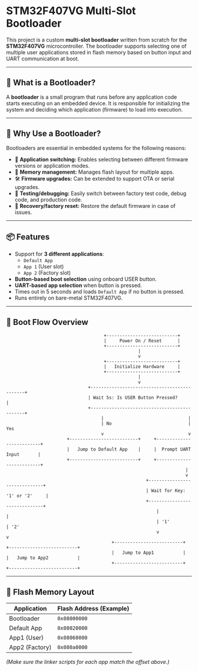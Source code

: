 # STM32F407VG Multi-Slot Bootloader

This project is a custom **multi-slot bootloader** written from scratch for the **STM32F407VG** microcontroller. The bootloader supports selecting one of multiple user applications stored in flash memory based on button input and UART communication at boot.

---

## 🚀 What is a Bootloader?

A **bootloader** is a small program that runs before any application code starts executing on an embedded device. It is responsible for initializing the system and deciding which application (firmware) to load into execution.

---

## 🔧 Why Use a Bootloader?

Bootloaders are essential in embedded systems for the following reasons:

- 🧩 **Application switching:** Enables selecting between different firmware versions or application modes.
- 💾 **Memory management:** Manages flash layout for multiple apps.
- 🛠️ **Firmware upgrades:** Can be extended to support OTA or serial upgrades.
- 🧪 **Testing/debugging:** Easily switch between factory test code, debug code, and production code.
- 🧼 **Recovery/factory reset:** Restore the default firmware in case of issues.

---

## 📦 Features

- Support for **3 different applications**:
  - `Default App`
  - `App 1` (User slot)
  - `App 2` (Factory slot)
- **Button-based boot selection** using onboard USER button.
- **UART-based app selection** when button is pressed.
- Times out in 5 seconds and loads `Default App` if no button is pressed.
- Runs entirely on bare-metal STM32F407VG.

---

## 🔁 Boot Flow Overview

                                         +---------------------------+
                                         |     Power On / Reset      |
                                         +---------------------------+
                                                      |
                                                      v
                                         +---------------------------+
                                         |   Initialize Hardware     |
                                         +---------------------------+
                                                      |
                                                      v
                                   +---------------------------------------------+
                                   | Wait 5s: Is USER Button Pressed?            |
                                   +---------------------------------------------+
                                        |                                |
                                        | No                             | Yes
                                        v                                v
                           +--------------------------+     +--------------------------+
                           |   Jump to Default App    |     |  Prompt UART Input       |
                           +--------------------------+     +--------------------------+
                                                                        |
                                                                        v
                                                         +------------------------------+
                                                         | Wait for Key: '1' or '2'     |
                                                         +------------------------------+
                                                             |                    |
                                                             | '1'                | '2'
                                                             v                    v
                                            +--------------------------+   +--------------------------+
                                            |   Jump to App1           |   |   Jump to App2           |
                                            +--------------------------+   +--------------------------+



---

## 🧠 Flash Memory Layout

| Application   | Flash Address (Example) |
|---------------|-------------------------|
| Bootloader    | `0x08000000`            |
| Default App   | `0x08020000`            |
| App1 (User)   | `0x08060000`            |
| App2 (Factory)| `0x080a0000`            |

*(Make sure the linker scripts for each app match the offset above.)*







